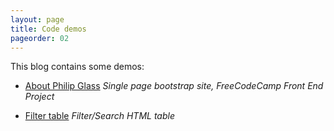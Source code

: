 ```yaml
---
layout: page
title: Code demos
pageorder: 02
---
```


This blog contains some demos:

- [About Philip Glass]({{page.url}}philipglass/) *Single page bootstrap site, FreeCodeCamp Front End Project*

- [Filter table]({{page.url}}filter-table/) *Filter/Search HTML table* 

